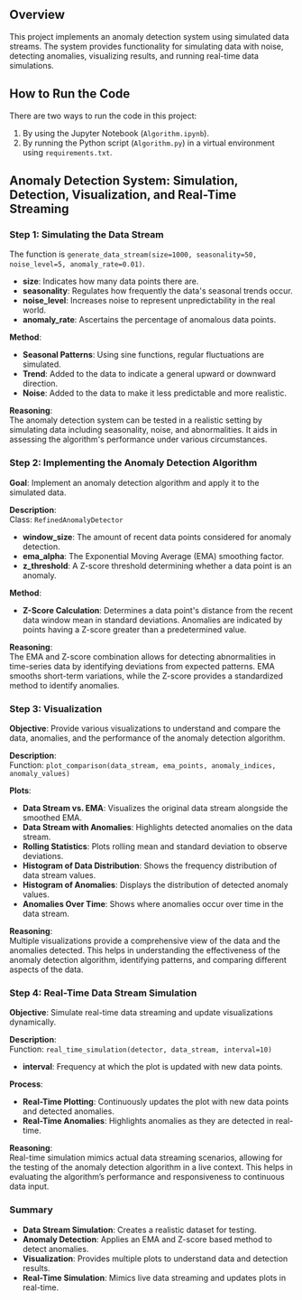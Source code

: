 ## Overview
This project implements an anomaly detection system using simulated data streams. The system provides functionality for simulating data with noise, detecting anomalies, visualizing results, and running real-time data simulations.

## How to Run the Code
There are two ways to run the code in this project:
1. By using the Jupyter Notebook (`Algorithm.ipynb`).
2. By running the Python script (`Algorithm.py`) in a virtual environment using `requirements.txt`.

## Anomaly Detection System: Simulation, Detection, Visualization, and Real-Time Streaming

### Step 1: Simulating the Data Stream
The function is `generate_data_stream(size=1000, seasonality=50, noise_level=5, anomaly_rate=0.01)`.

- **size**: Indicates how many data points there are.
- **seasonality**: Regulates how frequently the data's seasonal trends occur.
- **noise_level**: Increases noise to represent unpredictability in the real world.
- **anomaly_rate**: Ascertains the percentage of anomalous data points.

**Method**:
- **Seasonal Patterns**: Using sine functions, regular fluctuations are simulated.
- **Trend**: Added to the data to indicate a general upward or downward direction.
- **Noise**: Added to the data to make it less predictable and more realistic.

**Reasoning**:  
The anomaly detection system can be tested in a realistic setting by simulating data including seasonality, noise, and abnormalities. It aids in assessing the algorithm's performance under various circumstances.

### Step 2: Implementing the Anomaly Detection Algorithm

**Goal**: Implement an anomaly detection algorithm and apply it to the simulated data.

**Description**:  
Class: `RefinedAnomalyDetector`  
- **window_size**: The amount of recent data points considered for anomaly detection.  
- **ema_alpha**: The Exponential Moving Average (EMA) smoothing factor.  
- **z_threshold**: A Z-score threshold determining whether a data point is an anomaly.

**Method**:  
- **Z-Score Calculation**: Determines a data point's distance from the recent data window mean in standard deviations. Anomalies are indicated by points having a Z-score greater than a predetermined value.

**Reasoning**:  
The EMA and Z-score combination allows for detecting abnormalities in time-series data by identifying deviations from expected patterns. EMA smooths short-term variations, while the Z-score provides a standardized method to identify anomalies.

### Step 3: Visualization

**Objective**: Provide various visualizations to understand and compare the data, anomalies, and the performance of the anomaly detection algorithm.

**Description**:  
Function: `plot_comparison(data_stream, ema_points, anomaly_indices, anomaly_values)`

**Plots**:
- **Data Stream vs. EMA**: Visualizes the original data stream alongside the smoothed EMA.
- **Data Stream with Anomalies**: Highlights detected anomalies on the data stream.
- **Rolling Statistics**: Plots rolling mean and standard deviation to observe deviations.
- **Histogram of Data Distribution**: Shows the frequency distribution of data stream values.
- **Histogram of Anomalies**: Displays the distribution of detected anomaly values.
- **Anomalies Over Time**: Shows where anomalies occur over time in the data stream.

**Reasoning**:  
Multiple visualizations provide a comprehensive view of the data and the anomalies detected. This helps in understanding the effectiveness of the anomaly detection algorithm, identifying patterns, and comparing different aspects of the data.

### Step 4: Real-Time Data Stream Simulation

**Objective**: Simulate real-time data streaming and update visualizations dynamically.

**Description**:  
Function: `real_time_simulation(detector, data_stream, interval=10)`  
- **interval**: Frequency at which the plot is updated with new data points.

**Process**:
- **Real-Time Plotting**: Continuously updates the plot with new data points and detected anomalies.
- **Real-Time Anomalies**: Highlights anomalies as they are detected in real-time.

**Reasoning**:  
Real-time simulation mimics actual data streaming scenarios, allowing for the testing of the anomaly detection algorithm in a live context. This helps in evaluating the algorithm’s performance and responsiveness to continuous data input.

### Summary
- **Data Stream Simulation**: Creates a realistic dataset for testing.
- **Anomaly Detection**: Applies an EMA and Z-score based method to detect anomalies.
- **Visualization**: Provides multiple plots to understand data and detection results.
- **Real-Time Simulation**: Mimics live data streaming and updates plots in real-time.

